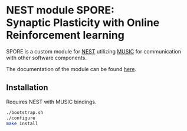 # NEST module SPORE:<br> Synaptic Plasticity with Online Reinforcement learning

SPORE is a custom module for [NEST](http://www.nest-simulator.org/)
utilizing [MUSIC](https://github.com/INCF/MUSIC) for communication with other software components.

The documentation of the module can be found [here](https://igitugraz.github.io/spore-nest-module/).

## Installation

Requires NEST with MUSIC bindings.

```bash
./bootstrap.sh
./configure
make install
```

